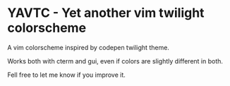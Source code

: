 # YAVTC - Yet another vim twilight colorscheme

A vim colorscheme inspired by codepen twilight theme.

Works both with cterm and gui, even if colors are slightly different in both.

Fell free to let me know if you improve it.

